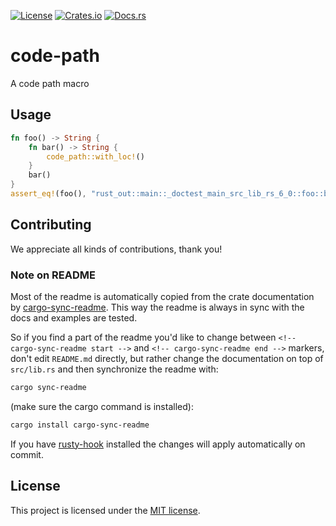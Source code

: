 [![License](https://img.shields.io/crates/l/code-path.svg)](https://choosealicense.com/licenses/mit/)
[![Crates.io](https://img.shields.io/crates/v/code-path.svg)](https://crates.io/crates/code-path)
[![Docs.rs](https://docs.rs/code-path/badge.svg)](https://docs.rs/code-path)

<!-- cargo-sync-readme start -->

# code-path

A code path macro

## Usage
```rust
fn foo() -> String {
    fn bar() -> String {
        code_path::with_loc!()
    }
    bar()
}
assert_eq!(foo(), "rust_out::main::_doctest_main_src_lib_rs_6_0::foo::bar, src/lib.rs:7:9");
```

<!-- cargo-sync-readme end -->

## Contributing

We appreciate all kinds of contributions, thank you!


### Note on README

Most of the readme is automatically copied from the crate documentation by [cargo-sync-readme][].
This way the readme is always in sync with the docs and examples are tested.

So if you find a part of the readme you'd like to change between `<!-- cargo-sync-readme start -->`
and `<!-- cargo-sync-readme end -->` markers, don't edit `README.md` directly, but rather change
the documentation on top of `src/lib.rs` and then synchronize the readme with:
```bash
cargo sync-readme
```
(make sure the cargo command is installed):
```bash
cargo install cargo-sync-readme
```

If you have [rusty-hook] installed the changes will apply automatically on commit.


## License

This project is licensed under the [MIT license](LICENSE).

[cargo-sync-readme]: https://github.com/phaazon/cargo-sync-readme
[rusty-hook]: https://github.com/swellaby/rusty-hook
